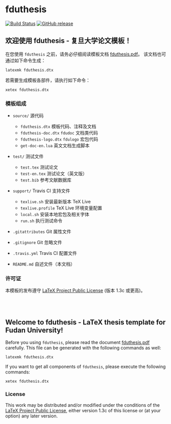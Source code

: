 # fduthesis

[![Build Status](https://travis-ci.org/Stone-Zeng/fduthesis.svg?branch=master)](https://travis-ci.org/Stone-Zeng/fduthesis)
[![GitHub release](https://img.shields.io/github/release/Stone-Zeng/fduthesis/all.svg)](https://github.com/Stone-Zeng/fduthesis/releases/latest)

## 欢迎使用 fduthesis - 复旦大学论文模板！

在您使用 `fduthesis` 之前，请务必仔细阅读模板文档
[fduthesis.pdf](https://github.com/Stone-Zeng/fduthesis/releases/download/v0.5/fduthesis.pdf)。
该文档也可通过如下命令生成：

    latexmk fduthesis.dtx

若需要生成模板各部件，请执行如下命令：

    xetex fduthesis.dtx

### 模板组成

- `source/`             源代码
  - `fduthesis.dtx`       模板代码、注释及文档
  - `fduthesis-doc.dtx`   `fdudoc` 文档类代码
  - `fduthesis-logo.dtx`  `fdulogo` 宏包代码
  - `get-doc-en.lua`      英文文档生成脚本

- `test/`               测试文件
  - `test.tex`            测试论文
  - `test-en.tex`         测试论文（英文版）
  - `test.bib`            参考文献数据库

- `support/`            Travis CI 支持文件
  - `texlive.sh`          安装最新版本 TeX Live
  - `texlive.profile`     TeX Live 环境变量配置
  - `local.sh`            安装本地宏包及相关字体
  - `run.sh`              执行测试命令

- `.gitattributes`      Git 属性文件

- `.gitignore`          Git 忽略文件

- `.travis.yml`         Travis CI 配置文件

- `README.md`           自述文件（本文档）

### 许可证

本模板的发布遵守 [LaTeX Project Public License](http://www.latex-project.org/lppl.txt)
(版本 1.3c 或更高)。

<br></br>

## Welcome to fduthesis - LaTeX thesis template for Fudan University!

Before you using `fduthesis`, please read the document
[fduthesis.pdf](https://github.com/Stone-Zeng/fduthesis/releases/download/v0.5/fduthesis.pdf)
carefully. This file can be generated with the following commands
as well:

    latexmk fduthesis.dtx

If you want to get all components of `fduthesis`, please execute the
following commands:

    xetex fduthesis.dtx

### License

This work may be distributed and/or modified under the conditions of
the [LaTeX Project Public License](http://www.latex-project.org/lppl.txt),
either version 1.3c of this license or (at your option) any later
version.

